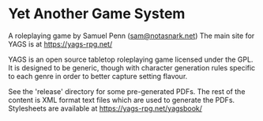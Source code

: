 Yet Another Game System
=======================

A roleplaying game by Samuel Penn (sam@notasnark.net)
The main site for YAGS is at https://yags-rpg.net/

YAGS is an open source tabletop roleplaying game licensed under the GPL.
It is designed to be generic, though with character generation rules
specific to each genre in order to better capture setting flavour.

See the 'release' directory for some pre-generated PDFs. The rest of the
content is XML format text files which are used to generate the PDFs.
Stylesheets are available at https://yags-rpg.net/yagsbook/
